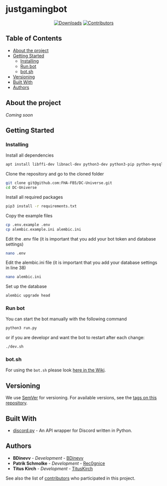 # justgamingbot
<p align="center">
    <a href="https://github.com/FHA-FB5/DC-Universe/releases"><img src="https://img.shields.io/github/downloads/FHA-FB5/DC-Universe/total?label=Downloads&labelColor=30363D&color=2FBF50" alt="Downloads"></a>
    <a href="https://github.com/FHA-FB5/DC-Universe/graphs/contributors"><img src="https://img.shields.io/github/contributors/FHA-FB5/DC-Universe?label=Contributors&labelColor=30363D&color=2FBF50" alt="Contributors"></a>
</p>


## Table of Contents
* [About the project](#about-the-project)
* [Getting Started](#getting-started)
    * [Installing](#installing)
    * [Run bot](#run-bot)
    * [bot.sh](#botsh)
* [Versioning](#versioning)
* [Built With](#built-with)
* [Authors](#authors)

## About the project
*Coming soon*

## Getting Started
### Installing

Install all dependencies
```BASH
apt install libffi-dev libnacl-dev python3-dev python3-pip python-mysqldb tmux
```

Clone the repository and go to the cloned folder
```BASH
git clone git@github.com:FHA-FB5/DC-Universe.git
cd DC-Universe
```

Install all required packages
```bash
pip3 install -r requirements.txt
```

Copy the example files
```bash
cp .env.example .env
cp alembic.example.ini alembic.ini
```

Edit the .env file (it is important that you add your bot token and database settings)
```bash
nano .env 
```

Edit the alembic.ini file (it is important that you add your database settings in line 38)
```bash
nano alembic.ini
```

Set up the database
```bash
alembic upgrade head
```

### Run bot
You can start the bot manually with the following command
```bash
python3 run.py 
```

or if you are developr and want the bot to restart after each change:
```bash
./dev.sh
```

### bot.sh
For using the `bot.sh` please look [here in the Wiki](https://github.com/FHA-FB5/DC-Universe/wiki/bot.sh).

## Versioning
We use [SemVer](http://semver.org/) for versioning. For available versions, see the [tags on this repository](https://github.com/FHA-FB5/DC-Universe/tags). 

## Built With
* [discord.py](https://github.com/Rapptz/discord.py) - An API wrapper for Discord written in Python.

## Authors
* **BDinevv** - *Development* - [BDinevv](https://github.com/BDinevv)
* **Patrik Schmolke** - *Development* - [Rec0gnice](https://github.com/Rec0gnice)
* **Titus Kirch** - *Development* - [TitusKirch](https://github.com/TitusKirch)

See also the list of [contributors](https://github.com/FHA-FB5/DC-Universe/graphs/contributors) who participated in this project.
